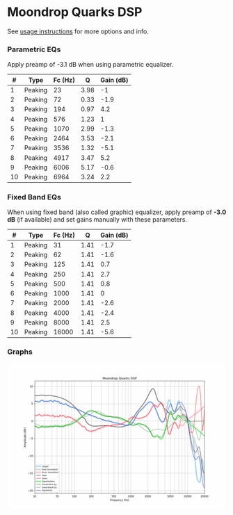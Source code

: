 # Moondrop Quarks DSP
See [usage instructions](https://github.com/jaakkopasanen/AutoEq#usage) for more options and info.

### Parametric EQs
Apply preamp of -3.1 dB when using parametric equalizer.

|   # | Type    |   Fc (Hz) |    Q |   Gain (dB) |
|-----|---------|-----------|------|-------------|
|   1 | Peaking |        23 | 3.98 |        -1   |
|   2 | Peaking |        72 | 0.33 |        -1.9 |
|   3 | Peaking |       194 | 0.97 |         4.2 |
|   4 | Peaking |       576 | 1.23 |         1   |
|   5 | Peaking |      1070 | 2.99 |        -1.3 |
|   6 | Peaking |      2464 | 3.53 |        -2.1 |
|   7 | Peaking |      3536 | 1.32 |        -5.1 |
|   8 | Peaking |      4917 | 3.47 |         5.2 |
|   9 | Peaking |      6006 | 5.17 |        -0.6 |
|  10 | Peaking |      6964 | 3.24 |         2.2 |

### Fixed Band EQs
When using fixed band (also called graphic) equalizer, apply preamp of **-3.0 dB** (if available) and set gains manually with these parameters.

|   # | Type    |   Fc (Hz) |    Q |   Gain (dB) |
|-----|---------|-----------|------|-------------|
|   1 | Peaking |        31 | 1.41 |        -1.7 |
|   2 | Peaking |        62 | 1.41 |        -1.6 |
|   3 | Peaking |       125 | 1.41 |         0.7 |
|   4 | Peaking |       250 | 1.41 |         2.7 |
|   5 | Peaking |       500 | 1.41 |         0.8 |
|   6 | Peaking |      1000 | 1.41 |         0   |
|   7 | Peaking |      2000 | 1.41 |        -2.6 |
|   8 | Peaking |      4000 | 1.41 |        -2.4 |
|   9 | Peaking |      8000 | 1.41 |         2.5 |
|  10 | Peaking |     16000 | 1.41 |        -5.6 |

### Graphs
![](./Moondrop%20Quarks%20DSP.png)
